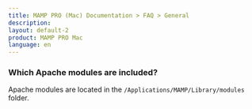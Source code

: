 ```yaml
---
title: MAMP PRO (Mac) Documentation > FAQ > General
description: 
layout: default-2
product: MAMP PRO Mac
language: en
---
```


### Which Apache modules are included?

Apache modules are located in the `/Applications/MAMP/Library/modules` folder.

 



